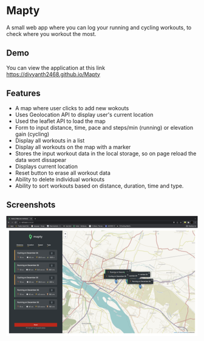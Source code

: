 # Mapty

A small web app where you can log your running and cycling workouts, to check where you workout the most.

## Demo

You can view the application at this link https://divyanth2468.github.io/Mapty

## Features

- A map where user clicks to add new wokouts
- Uses Geolocation API to display user's current location
- Used the leaflet API to load the map
- Form to input distance, time, pace and steps/min (running) or elevation gain (cycling)
- Display all workouts in a list
- Display all workouts on the map with a marker
- Stores the input workout data in the local storage, so on page reload the data wont dissapear
- Displays current location
- Reset button to erase all workout data
- Ability to delete individual workouts
- Ability to sort workouts based on distance, duration, time and type.

## Screenshots

![App Screenshot](Demo.png)
